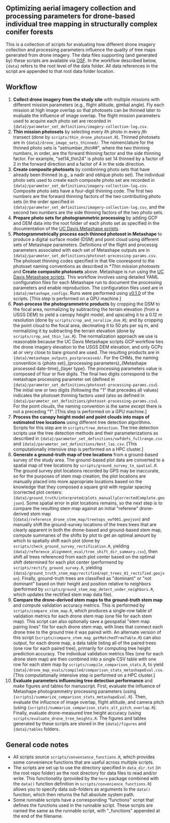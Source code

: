 ## Optimizing aerial imagery collection and processing parameters for drone-based individual tree mapping in structurally complex conifer forests

This is a collection of scripts for evaluating how different drone imagery collection and processing parameters influence the quality of tree maps generated from drone imagery. The data files supporting (and generated by) these scripts are available via [OSF](https://osf.io/kb3nj/). In the workflow described below, `{data}` refers to the root level of the data folder. All data references in the script are appended to that root data folder location.

## Workflow
1) **Collect drone imagery from the study site** with multiple missions with different mission parameters (e.g., flight altitude, gimbal angle). Fly each mission at high image overlap so that photosets can be thinned later to evaluate the influence of image overlap. The flight mission parameters used to acquire each photo set are recorded in `{data}/parameter_set_definitions/imagery-collection-log.csv`.
3) **Thin mission photosets** by selecting every *i*th photo in every *j*th transect (done by `scripts/thin_drone_photoset.R`). Thinned photosets are in `{data}/drone_image_sets_thinned/`. The nomenclature for the thinned photo sets is "setnumber_thin##", where the two thinning numbers, in order, are the forward thinning factor and the side thinning factor. For example, "set14_thin24" is photo set 14 thinned by a factor of 2 in the forward direction and a factor of 4 in the side direction.
4) **Create composite photosets** by combininng photo sets that have already been thinned (e.g., a nadir and oblique photo set). The individual photo sets used to create each composite photo set are recorded in `{data}/parameter_set_definitions/imagery-collection-log.csv`. Composite photo sets have a four-digit thinning code. The first two numbers are the forward thinning factors of the two contributing photo sets (in the order specified in `{data}/parameter_set_definitions/imagery-collection-log.csv`, and the second two numbers are the side thinning factors of the two photo sets.
5) **Prepare photo sets for photogrammetric processing** by adding GCP and DEM data into the root folder of each photo set as specified in the documentation of the [UC Davis Metashape scripts](https://github.com/ucdavis/metashape).
6) **Photogrammetrically process each thinned photoset in Metashape** to produce a digital surface model (DSM) and point cloud using different sets of Metashape parameters. Definitions of the flight and processig parameters associated with each set of Metashape outputs are in `{data}/parameter_set_definitions/photoset-processing-params.csv`. The photoset thinning codes specified in that file coorespond to the photoset naming conventions as described in **Thin mission photosets* and **Create composite photosets** above. Metashape is run using the [UC Davis Metashape scripts](https://github.com/ucdavis/metashape). This workflow involves using detailed YAML configuration files for each Metashape run to document the processing parameters and enable reproduction. The configuration files used are in `{data}/metashape_configs`. Runs were performed using [v0.1.0](https://github.com/ucdavis/metashape/releases/tag/v0.1.0) of the scripts. [This step is performed on a GPU machine.]
7) **Post-process the photogrammetric products** by cropping the DSM to the focal area, normalizing by subtracting the terrain elevation (from a USGS DEM) to yield a canopy height model, and upscaling it to a 0.12 m resolution (done by `scripts/crop_and_noralize_dsm.R`); and by cropping the point cloud to the focal area, decimating it to 50 pts per sq m, and normalizing it by subtracting the terrain elevation (done by `scripts/crop_and_thin_las.R`). The normalization approach we use is reasonable because the UC Davis Metashape scripts GCP workflow ties the drone imagery elevation to the USGS DEM elevation, and only GCPs at or very close to bare ground are used. The resulting products are in `{data}/metashape_outputs_postprocessed/`. For the CHMs, the naming convention is {photo set}\_{processing parameters}\_{Metashape processed date-time}\_{layer type}. The processing parameters value is composed of four or five digits. The final two digits correspond to the metashape processing parameter set (defined in `{data}/parameter_set_definitions/photoset-processing-params.csv`). The initial one or two digits (following the "1" that precedes all values) indicates the photoset thinning factors used (also as defined in `{data}/parameter_set_definitions/photoset-processing-params.csv`). For the point clouds, the naming convention is the same except there is not a preceding "1". [This step is performed on a GPU machine.]
9) **Process the canopy height model and point clouds into maps of estimated tree locations** using different tree detection algorithms. Scripts for this step are in `scripts/tree_detection`. The tree detection scripts use the tree detection methods and their parameterizations as described in `{data}/parameter_set_definitions/vwfdefs_fullrange.csv` and `{data}/parameter_set_definitions/best_las.csv`. [This computationally intensive step is performed on a HPC cluster.]
10) **Generate a ground-truth map of tree locations** from a ground-based survey of the study area. The ground-based plot data are converted to a spatial map of tree locations by `scripts/ground_survey_to_spatial.R`. The ground survey plot locations recorded by GPS may be inaccurate, so for the purposes of stem map creation, the plot locations are manually placed into more appropriate locations based on the knowledge that they composed a square grid with regular spacing (corrected plot centers: `{data}/ground_truth/interpreted/plots_manuallyCorrectedComplete.geojson`). Some spatial error in plot locations remains, so the next step is to compare the resulting stem map against an initial "referene" drone-derived stem map (`{data}/reference_drone_stem_map/treetops_vwf001.geojson`) and manually shift the ground-survey locations of the trees trees that are clearly apparent in both the drone-based and ground-based stem map, compute summaries of the shifts by plot to get an optimal amount by which to spatially shift each plot (done by `scripts/check_ground_survey_rectification.R`, yielding `{data}/reference_alignment_eval/tree_shift_dir_summary.csv`), then shift all trees referenced from each plot center based on the optimal shift determined for each plot center (performend by `scripts/rectify_ground_survey.R`, yielding `{data}/ground_truth_stem_map/rectified/ept_trees_01_rectified.geojson`). Finally, ground-truth trees are classified as "dominant" or "not dominant" based on their height and position relative to neighbors (performed by `scripts/ground_stem_map_detect_under_neighbors.R`, which updates the rectified stem map data file).
12) **Compare the drone-derived stem maps to the ground-truth stem map** and compute validation accuracy metrics. This is performed by `scripts/compare_stem_map.R`, which produces a single-row table of validation metrics for each drone stem map (one file for each stem map). This script can also optionally save a geospatial "stem map pairing lines" file for each drone stem map, with lines that connect each drone tree to the ground tree it was paired with. An alternate version of this script (`scripts/compare_stem_map_getMatchedTreeTable.R`) can also output, for each drone map, a data table listing all of the paired trees (one row for each paired tree), primarily for computing tree height prediction accuracy. The individual validation metrics files (one for each drone stem map) are then combined into a single CSV table with one row for each stem map by `scripts/compile_comparison_stats.R`, to yield `{data}/drone_map_evals/compiled/comparison_stats_metashapeEval.csv`. [This computationally intensive step is performed on a HPC cluster.]
1) **Evaluate parameters influencing tree detection performance** and make figures and tables for manuscript. First, evaluate the influence of Metashape photogrammetry processing parameters (using `{scripts}/summarize_comparison_stats_metashapeEval.R`). Then, evaluate the influcnce of image overlap, flight altitude, and camera pitch (using `{scripts}/summarize_comparison_stats_alt_pitch_overlap.R`). Finally, evaluate drone-measured tree height accuracy (using `scripts/evaluate_drone_tree_heights.R`. The figures and tables generated by these scripts are stored in the `{data}/figures` and `{data}/tables` folders.

## General code notes
* All scripts source `scripts/convenience_functions.R`, which provides some convenience functions that are useful across multiple scripts.
* The scripts are set up to use the directory specified in `data_dir.txt` (in the root repo folder) as the root directory for data files to read and/or write. This functionality (provided by the `here` package combined with the `data()` function definition in `scripts/convenience_functions.R`) allows you to specify data sub-folders as arguments to the `data()` function, which then returns the full absolute system path.
* Some runnable scripts have a corresponding "functions" script that defines the functions used in the runnable script. These scripts are named the same as the runnable script, with "\_functions" appended at the end of the filename.

